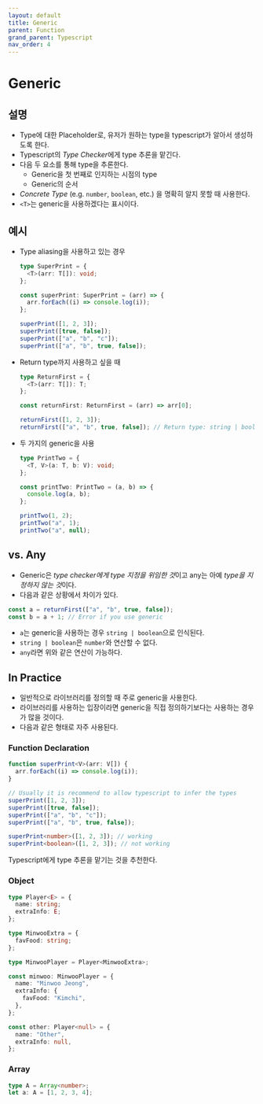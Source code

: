 ```yaml
---
layout: default
title: Generic
parent: Function
grand_parent: Typescript
nav_order: 4
---
```


# Generic

## 설명

- Type에 대한 Placeholder로, 유저가 원하는 type을 typescript가 알아서 생성하도록 한다.
- Typescript의 *Type Checker*에게 type 추론을 맡긴다.
- 다음 두 요소를 통해 type을 추론한다.
  - Generic을 첫 번째로 인지하는 시점의 type
  - Generic의 순서
- _Concrete Type_ (e.g. `number`, `boolean`, etc.) 을 명확히 알지 못할 때 사용한다.
- `<T>`는 generic을 사용하겠다는 표시이다.

## 예시

- Type aliasing을 사용하고 있는 경우

  ```typescript
  type SuperPrint = {
    <T>(arr: T[]): void;
  };

  const superPrint: SuperPrint = (arr) => {
    arr.forEach((i) => console.log(i));
  };

  superPrint([1, 2, 3]);
  superPrint([true, false]);
  superPrint(["a", "b", "c"]);
  superPrint(["a", "b", true, false]);
  ```

- Return type까지 사용하고 싶을 때

  ```typescript
  type ReturnFirst = {
    <T>(arr: T[]): T;
  };

  const returnFirst: ReturnFirst = (arr) => arr[0];

  returnFirst([1, 2, 3]);
  returnFirst(["a", "b", true, false]); // Return type: string | boolean
  ```

- 두 가지의 generic을 사용

  ```typescript
  type PrintTwo = {
    <T, V>(a: T, b: V): void;
  };

  const printTwo: PrintTwo = (a, b) => {
    console.log(a, b);
  };

  printTwo(1, 2);
  printTwo("a", 1);
  printTwo("a", null);
  ```

## vs. Any

- Generic은 *type checker에게 type 지정을 위임한 것*이고 any는 아예 *type을 지정하지 않는 것*이다.
- 다음과 같은 상황에서 차이가 있다.

```typescript
const a = returnFirst(["a", "b", true, false]);
const b = a + 1; // Error if you use generic
```

- `a`는 generic을 사용하는 경우 `string | boolean`으로 인식된다.
- `string | boolean`은 `number`와 연산할 수 없다.
- `any`라면 위와 같은 연산이 가능하다.

## In Practice

- 일반적으로 라이브러리를 정의할 때 주로 generic을 사용한다.
- 라이브러리를 사용하는 입장이라면 generic을 직접 정의하기보다는 사용하는 경우가 많을 것이다.
- 다음과 같은 형태로 자주 사용된다.

### Function Declaration

```typescript
function superPrint<V>(arr: V[]) {
  arr.forEach((i) => console.log(i));
}

// Usually it is recommend to allow typescript to infer the types
superPrint([1, 2, 3]);
superPrint([true, false]);
superPrint(["a", "b", "c"]);
superPrint(["a", "b", true, false]);

superPrint<number>([1, 2, 3]); // working
superPrint<boolean>([1, 2, 3]); // not working
```

Typescript에게 type 추론을 맡기는 것을 추천한다.

### Object

```typescript
type Player<E> = {
  name: string;
  extraInfo: E;
};

type MinwooExtra = {
  favFood: string;
};

type MinwooPlayer = Player<MinwooExtra>;

const minwoo: MinwooPlayer = {
  name: "Minwoo Jeong",
  extraInfo: {
    favFood: "Kimchi",
  },
};

const other: Player<null> = {
  name: "Other",
  extraInfo: null,
};
```

### Array

```typescript
type A = Array<number>;
let a: A = [1, 2, 3, 4];
```
